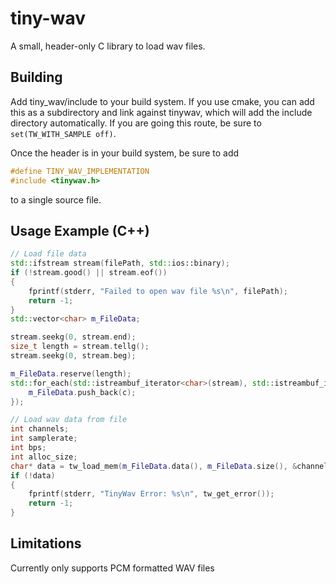 # tiny-wav
A small, header-only C library to load wav files.

## Building
Add tiny_wav/include to your build system.  If you use cmake, you can add this as a subdirectory and link against tinywav, which will add the include directory automatically.  If you are going this route, be sure to `set(TW_WITH_SAMPLE off)`.

Once the header is in your build system, be sure to add
```C
#define TINY_WAV_IMPLEMENTATION
#include <tinywav.h>
```
to a single source file.

## Usage Example (C++)
```C++
// Load file data
std::ifstream stream(filePath, std::ios::binary);
if (!stream.good() || stream.eof())
{
	fprintf(stderr, "Failed to open wav file %s\n", filePath);
	return -1;
}
std::vector<char> m_FileData;

stream.seekg(0, stream.end);
size_t length = stream.tellg();
stream.seekg(0, stream.beg);

m_FileData.reserve(length);
std::for_each(std::istreambuf_iterator<char>(stream), std::istreambuf_iterator<char>(), [&](const char c) {
	m_FileData.push_back(c);
});

// Load wav data from file
int channels;
int samplerate;
int bps;
int alloc_size;
char* data = tw_load_mem(m_FileData.data(), m_FileData.size(), &channels, &samplerate, &bps, &alloc_size);
if (!data)
{
	fprintf(stderr, "TinyWav Error: %s\n", tw_get_error());
	return -1;
}
```

## Limitations
Currently only supports PCM formatted WAV files